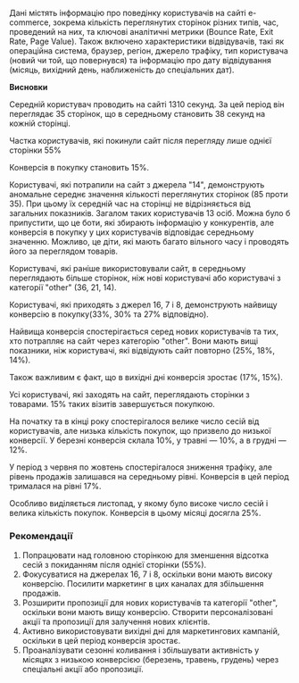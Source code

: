 Дані містять інформацію про поведінку користувачів на сайті e-commerce, зокрема кількість переглянутих сторінок різних типів, час, проведений на них, та ключові аналітичні метрики (Bounce Rate, Exit Rate, Page Value). Також включено характеристики відвідувачів, такі як операційна система, браузер, регіон, джерело трафіку, тип користувача (новий чи той, що повернувся) та інформацію про дату відвідування (місяць, вихідний день, наближеність до спеціальних дат).


**Висновки**

Середній користувач проводить на сайті 1310 секунд.
За цей період він переглядає 35 сторінок, що в середньому становить 38 секунд на кожній сторінці.

Частка користувачів, які покинули сайт після перегляду лише однієї сторінки 55%

Конверсія в покупку становить 15%.


Користувачі, які потрапили на сайт з джерела "14", демонструють аномальне середнє значення кількості переглянутих сторінок (85 проти 35). При цьому їх середній час на сторінці не відрізняється від загальних показників. Загалом таких користувачів 13 осіб. Можна було б припустити, що це боти, які збирають інформацію у конкурентів, але конверсія в покупку у цих користувачів відповідає середньому значенню. Можливо, це діти, які мають багато вільного часу і проводять його за переглядом товарів.

Користувачі, які раніше використовували сайт, в середньому переглядають більше сторінок, ніж нові користувачі або користувачі з категорії "other" (36, 21, 14).


Користувачі, які приходять з джерел 16, 7 і 8, демонструють найвищу конверсію в покупку(33%, 30% та 27% відповідно).

Найвища конверсія спостерігається серед нових користувачів та тих, хто потрапляє на сайт через категорію "other". Вони мають вищі показники, ніж користувачі, які відвідують сайт повторно (25%, 18%, 14%).

Також важливим є факт, що в вихідні дні конверсія зростає (17%, 15%).


Усі користувачі, які заходять на сайт, переглядають сторінки з товарами. 15% таких візитів завершується покупкою.



На початку та в кінці року спостерігалося велике число сесій від користувачів, але низька кількість покупок, що призвело до низької конверсії. У березні конверсія склала 10%, у травні — 10%, а в грудні — 12%.

У період з червня по жовтень спостерігалося зниження трафіку, але рівень продажів залишався на середньому рівні. Конверсія в цей період трималася на рівні 17%.

Особливо виділяється листопад, у якому було високе число сесій і велика кількість покупок. Конверсія в цьому місяці досягла 25%.


### **Рекомендації**

1. Попрацювати над головною сторінкою для зменшення відсотка сесій з покиданням після однієї сторінки (55%).
2. Фокусуватися на джерелах 16, 7 і 8, оскільки вони мають високу конверсію. Посилити маркетинг в цих каналах для збільшення продажів.
3. Розширити пропозиції для нових користувачів та категорії "other", оскільки вони мають вищу конверсію. Створити персоналізовані акції та пропозиції для залучення нових клієнтів.
4. Активно використовувати вихідні дні для маркетингових кампаній, оскільки в цей період конверсія зростає.
5. Проаналізувати сезонні коливання і збільшувати активність у місяцях з низькою конверсією (березень, травень, грудень) через спеціальні акції або пропозиції.